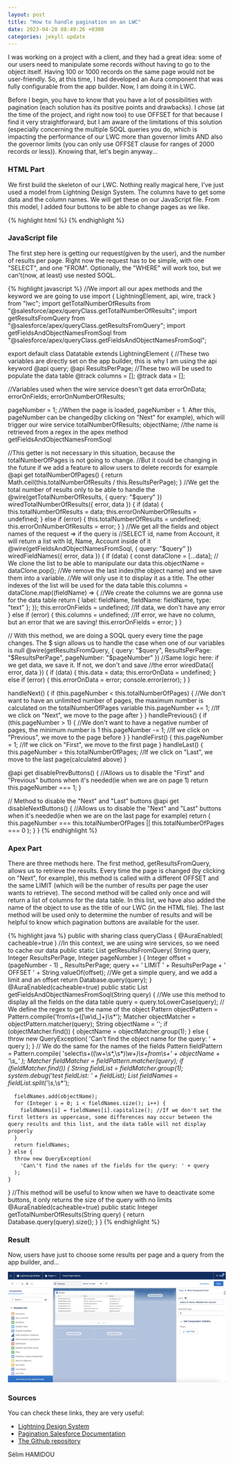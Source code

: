 ```yaml
---
layout: post
title: "How to handle pagination on an LWC"
date: 2023-04-28 08:49:26 +0300
categories: jekyll update
---
```


<p>I was working on a project with a client, and they had a great idea: some of our users need to manipulate some records without having to go to the object itself. Having 100 or 1000 records on the same page would not be user-friendly. So, at this time, I had developed an Aura component that was fully configurable from the app builder. Now, I am doing it in LWC.</p>

<p>Before I begin, you have to know that you have a lot of possibilities with pagination (each solution has its positive points and drawbacks). I chose (at the time of the project, and right now too) to use OFFSET for that because I find it very straightforward, but I am aware of the limitations of this solution (especially concerning the multiple SOQL queries you do, which is impacting the performance of our LWC more than governor limits AND also the governor limits (you can only use OFFSET clause for ranges of 2000 records or less)). Knowing that, let's begin anyway...</p>

<h3>HTML Part</h3>
<p>We first build the skeleton of our LWC. Nothing really magical here, I've just used a model from Lightning Design System. The columns have to get some data and the column names. We will get these on our JavaScript file. From this model, I added four buttons to be able to change pages as we like.</p>

{% highlight html %}
<template>

  <article class="slds-card">
    <div class="slds-card__header slds-grid">
      <header class="slds-media slds-media_center slds-has-flexi-truncate">
        <div class="slds-media__figure">
          <span
            class="slds-icon_container slds-icon-standard-account"
            title="account"
          >
            <svg class="slds-icon slds-icon_small" aria-hidden="true">
              <use
                xlink:href="/assets/icons/standard-sprite/svg/symbols.svg#account"
              ></use>
            </svg>
            <span class="slds-assistive-text">{objectName}</span>
          </span>
        </div>
        <div class="slds-media__body">
          <h2 class="slds-card__header-title">
            <a
              href="#"
              class="slds-card__header-link slds-truncate"
              title={objectName}
            >
              <span>{objectName}</span>
            </a>
          </h2>
        </div>
      </header>
    </div>
    <div class="slds-card__body">
      <div style="height: 300px">
        <lightning-datatable key-field="id" data={data} columns={columns}>
        </lightning-datatable>
      </div>
      <div
        class="slds-grid slds-align_absolute-center"
        style="margin-top: 1rem"
      >
        <button
          class="slds-button slds-button_neutral"
          onclick={handleFirst}
          disabled={disablePrevButtons}
        >
          First
        </button>
        <button
          class="slds-button slds-button_neutral"
          onclick={handlePrevious}
          disabled={disablePrevButtons}
        >
          Previous
        </button>
        <button
          class="slds-button slds-button_neutral"
          onclick={handleNext}
          disabled={disableNextButtons}
        >
          Next
        </button>
        <button
          class="slds-button slds-button_neutral"
          onclick={handleLast}
          disabled={disableNextButtons}
        >
          Last
        </button>
      </div>
    </div>
  </article>
</template>
{% endhighlight %}

<h3>JavaScript file</h3>
<p>The first step here is getting our request(given by the user), and the number of results per page. Right now the request has to be simple, with one "SELECT", and one "FROM". Optionally, the "WHERE" will work too, but we can't(now, at least) use nested SOQL.</p>

{% highlight javascript %}
//We import all our apex methods and the keyword we are going to use
import { LightningElement, api, wire, track } from "lwc";
import getTotalNumberOfResults from "@salesforce/apex/queryClass.getTotalNumberOfResults";
import getResultsFromQuery from "@salesforce/apex/queryClass.getResultsFromQuery";
import getFieldsAndObjectNamesFromSoql from "@salesforce/apex/queryClass.getFieldsAndObjectNamesFromSoql";

export default class Datatable extends LightningElement {
//These two variables are directly set on the app builder, this is why I am using the api keyword
@api query;
@api ResultsPerPage;
//These two will be used to populate the data table
@track columns = [];
@track data = [];

//Variables used when the wire service doesn't get data
errorOnData;
errorOnFields;
errorOnNumberOfResults;

pageNumber = 1; //When the page is loaded, pageNumber = 1. After this, pageNumber can be changed(by clicking on "Next" for example), which will trigger our wire service
totalNumberOfResults;
objectName; //the name is retrieved from a regex in the apex method getFieldsAndObjectNamesFromSoql

//This getter is not necessary in this situation, because the totalNumberOfPages is not going to change.
//But it could be changing in the future if we add a feature to allow users to delete records for example
@api
get totalNumberOfPages() {
return Math.ceil(this.totalNumberOfResults / this.ResultsPerPage);
}
//We get the total number of results only to be able to handle the
@wire(getTotalNumberOfResults, { query: "$query" })
  wiredTotalNumberOfResults({ error, data }) {
    if (data) {
      this.totalNumberOfResults = data;
      this.errorOnNumberOfResults = undefined;
    } else if (error) {
      this.totalNumberOfResults = undefined;
      this.errorOnNumberOfResults = error;
    }
  }
//We get all the fields and object names of the request => if the query is //SELECT id, name from Account, it will return a list with Id, Name, Account inside of it
  @wire(getFieldsAndObjectNamesFromSoql, {
    query: "$query"
})
wiredFieldNames({ error, data }) {
if (data) {
const dataClone = [...data]; // We clone the list to be able to manipulate our data
this.objectName = dataClone.pop(); //We remove the last index(the object name) and we save them into a variable.
//We will only use it to display it as a title. The other indexes of the list will be used for the data table
this.columns = dataClone.map((fieldName) => {
//We create the columns we are gonna use for the data table
return {
label: fieldName,
fieldName: fieldName,
type: "text"
};
});
this.errorOnFields = undefined; //If data, we don't have any error
} else if (error) {
this.columns = undefined; //If error, we have no column, but an error that we are saving!
this.errorOnFields = error;
}
}

// With this method, we are doing a SOQL query every time the page changes. The $ sign allows us to handle the case when one of our variables is null
@wire(getResultsFromQuery, {
query: "$query",
    ResultsPerPage: "$ResultsPerPage",
pageNumber: "$pageNumber"
})
//Same logic here: if we get data, we save it. If not, we don't and save //the error
wiredData({ error, data }) {
if (data) {
this.data = data;
this.errorOnData = undefined;
} else if (error) {
this.errorOnData = error;
console.error(error);
}
}

handleNext() {
if (this.pageNumber < this.totalNumberOfPages) {
//We don't want to have an unlimited number of pages, the maximum number is calculated on the totalNumberOfPages variable
this.pageNumber += 1; //If we click on "Next", we move to the page after
}
}
handlePrevious() {
if (this.pageNumber > 1) {
//We don't want to have a negative number of pages, the minimum number is 1
this.pageNumber -= 1; //If we click on "Previous", we move to the page before
}
}
handleFirst() {
this.pageNumber = 1; //If we click on "First", we move to the first page
}
handleLast() {
this.pageNumber = this.totalNumberOfPages; //If we click on "Last", we move to the last page(calculated above)
}

@api
get disablePrevButtons() {
//Allows us to disable the "First" and "Previous" buttons when it's needed(ie when we are on page 1)
return this.pageNumber === 1;
}

// Method to disable the "Next" and "Last" buttons
@api
get disableNextButtons() {
//Allows us to disable the "Next" and "Last" buttons when it's needed(ie when we are on the last page for example)
return (
this.pageNumber === this.totalNumberOfPages ||
this.totalNumberOfPages === 0
);
}
}
{% endhighlight %}

<h3>Apex Part</h3>
<p>There are three methods here. The first method, getResultsFromQuery, allows us to retrieve the results. Every time the page is changed (by clicking on "Next", for example), this method is called with a different OFFSET and the same LIMIT (which will be the number of results per page the user wants to retrieve). The second method will be called only once and will return a list of columns for the data table. In this list, we have also added the name of the object to use as the title of our LWC (in the HTML file). The last method will be used only to determine the number of results and will be helpful to know which pagination buttons are available for the user.</p>

{% highlight java %}
public with sharing class queryClass {
@AuraEnabled(
cacheable=true
) //In this context, we are using wire services, so we need to cache our data
public static List<SObject> getResultsFromQuery(
String query,
Integer ResultsPerPage,
Integer pageNumber
) {
Integer offset = (pageNumber - 1) _ ResultsPerPage;
query += ' LIMIT ' + ResultsPerPage + ' OFFSET ' + String.valueOf(offset); //We get a simple query, and we add a limit and an offset
return Database.query(query);
}
@AuraEnabled(cacheable=true)
public static List<String> getFieldsAndObjectNamesFromSoql(String query) {
//We use this method to display all the fields on the data table
query = query.toLowerCase(query);
// We define the regex to get the name of the object
Pattern objectPattern = Pattern.compile('from\\s+([\\w\\d_]+)\\s*');
Matcher objectMatcher = objectPattern.matcher(query);
String objectName = '';
if (objectMatcher.find()) {
objectName = objectMatcher.group(1);
} else {
throw new QueryException(
'Can\'t find the object name for the query: ' + query
);
}
// We do the same for the names of the fields
Pattern fieldPattern = Pattern.compile(
'select\\s+((\\w+\\s*,\\s*)*\\w+)\\s+from\\s+' +
objectName +
'\\s\_'
);
Matcher fieldMatcher = fieldPattern.matcher(query);
if (fieldMatcher.find()) {
String fieldList = fieldMatcher.group(1);
system.debug('test fieldList: ' + fieldList);
List<String> fieldNames = fieldList.split('\\s*,\\s*');

      fieldNames.add(objectName);
      for (Integer i = 0; i < fieldNames.size(); i++) {
        fieldNames[i] = fieldNames[i].capitalize(); //If we don't set the first letters as uppercase, some differences may occur between the query results and this list, and the data table will not display properly
      }
      return fieldNames;
    } else {
      throw new QueryException(
        'Can\'t find the names of the fields for the query: ' + query
      );
    }

}
//This method will be useful to know when we have to deactivate some buttons, it only returns the size of the query with no limits
@AuraEnabled(cacheable=true)
public static Integer getTotalNumberOfResults(String query) {
return Database.query(query).size();
}
}
{% endhighlight %}

<h3>Result</h3>
<p>Now, users have just to choose some results per page and a query from the app builder, and...</p>

![Result datatable app builder](/Images/datatable_app_builder.jpg)
<br>

<h3>Sources</h3>
<p>You can check these links, they are very useful:</p>
<ul>
<li><a href="https://www.lightningdesignsystem.com/components/data-tables/">Lightning Design System</a></li>
<li><a href="https://developer.salesforce.com/blogs/2014/08/paginating-data-for-force-com-applications">Pagination Salesforce Documentation</a></li>
<li><a href="https://github.com/selimhamidou/Dynamic-Datatable.git">The Github repository</a></li>
</ul>

Sélim HAMIDOU